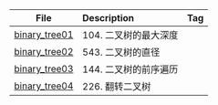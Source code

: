 | File | Description | Tag |
| :----:| :---- | :---- |
| [binary_tree01](./binary_tree01.py) | 104. 二叉树的最大深度 |  |
| [binary_tree02](./binary_tree02.py) | 543. 二叉树的直径 |  |
| [binary_tree03](./binary_tree03.py) | 144. 二叉树的前序遍历 |  |
| [binary_tree04](./binary_tree04.py) | 226. 翻转二叉树 |  |














